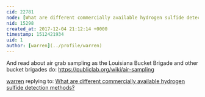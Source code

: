 ```yaml
---
cid: 22781
node: [What are different commercially available hydrogen sulfide detection methods?](../notes/warren/12-04-2017/what-are-different-commercially-available-hydrogen-sulfide-detection-methods)
nid: 15298
created_at: 2017-12-04 21:12:14 +0000
timestamp: 1512421934
uid: 1
author: [warren](../profile/warren)
---
```


And read about air grab sampling as the Louisiana Bucket Brigade and other bucket brigades do: https://publiclab.org/wiki/air-sampling

[warren](../profile/warren) replying to: [What are different commercially available hydrogen sulfide detection methods?](../notes/warren/12-04-2017/what-are-different-commercially-available-hydrogen-sulfide-detection-methods)

